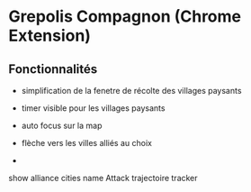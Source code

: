 # Grepolis Compagnon (Chrome Extension)

## Fonctionnalités

- simplification de la fenetre de récolte des villages paysants
- timer visible pour les villages paysants

- auto focus sur la map
- flèche vers les villes alliés au choix

- 
show alliance cities name
Attack trajectoire tracker
